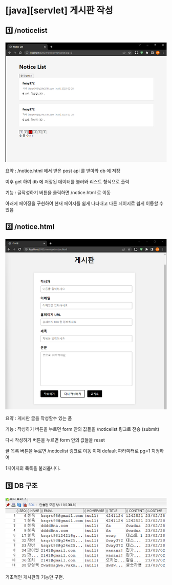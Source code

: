 # [java][servlet] 게시판 작성

## 1️⃣ /noticelist

![Untitled](%5Bjava%5D%5Bservlet%5D%20%E1%84%80%E1%85%A6%E1%84%89%E1%85%B5%E1%84%91%E1%85%A1%E1%86%AB%20%E1%84%8C%E1%85%A1%E1%86%A8%E1%84%89%E1%85%A5%E1%86%BC%203cf4f1a7368846fcbdbfb8ec0551b845/Untitled.png)

요약 : /notice.html 에서 받은 post api 를 받아와 db 에 저장

이후 get 하여 db 에 저장된 데이터를 불러와 리스트 형식으로 출력

기능 : 글작성하기 버튼을 클릭하면 /notice.html 로 이동

아래에 페이징을 구현하여 현재 페이지를 쉽게 나타내고 다른 페이지로 쉽게 이동할 수있음

## 2️⃣ /notice.html

![Untitled](%5Bjava%5D%5Bservlet%5D%20%E1%84%80%E1%85%A6%E1%84%89%E1%85%B5%E1%84%91%E1%85%A1%E1%86%AB%20%E1%84%8C%E1%85%A1%E1%86%A8%E1%84%89%E1%85%A5%E1%86%BC%203cf4f1a7368846fcbdbfb8ec0551b845/Untitled%201.png)

요약 : 게시판 글을 작성할수 있는 폼

기능 : 작성하기 버튼을 누르면 form 안의 값들을 /noticelist 링크로 전송 (submit)

다시 작성하기 버튼을 누르면 form 안의 값들을 reset

글 목록 버튼을 누르면 /noticelist 링크로 이동 이때 default 파라미터로 pg=1 지정하여

1페이지의 목록을 불러옵니다.

## 3️⃣ DB 구조

![Untitled](%5Bjava%5D%5Bservlet%5D%20%E1%84%80%E1%85%A6%E1%84%89%E1%85%B5%E1%84%91%E1%85%A1%E1%86%AB%20%E1%84%8C%E1%85%A1%E1%86%A8%E1%84%89%E1%85%A5%E1%86%BC%203cf4f1a7368846fcbdbfb8ec0551b845/Untitled%202.png)

기초적인 게시판의 기능만 구현.
